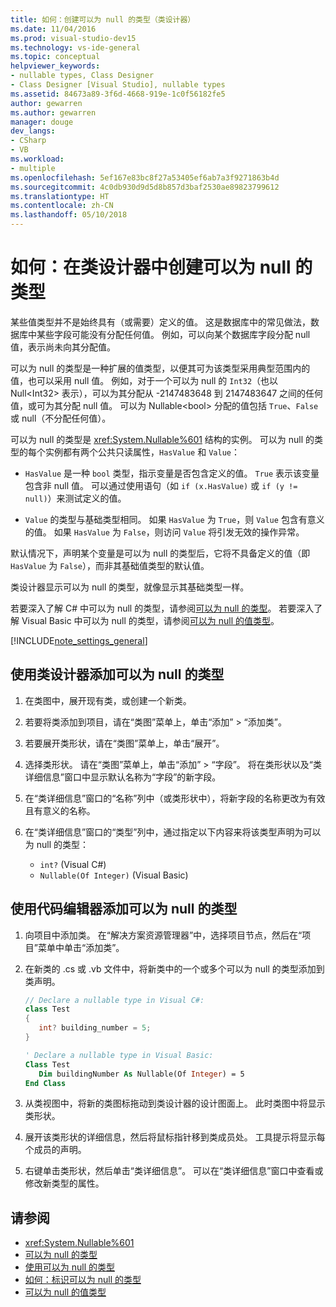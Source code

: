 ```yaml
---
title: 如何：创建可以为 null 的类型（类设计器）
ms.date: 11/04/2016
ms.prod: visual-studio-dev15
ms.technology: vs-ide-general
ms.topic: conceptual
helpviewer_keywords:
- nullable types, Class Designer
- Class Designer [Visual Studio], nullable types
ms.assetid: 84673a89-3f6d-4668-919e-1c0f56182fe5
author: gewarren
ms.author: gewarren
manager: douge
dev_langs:
- CSharp
- VB
ms.workload:
- multiple
ms.openlocfilehash: 5ef167e83bc8f27a53405ef6ab7a3f9271863b4d
ms.sourcegitcommit: 4c0db930d9d5d8b857d3baf2530ae89823799612
ms.translationtype: HT
ms.contentlocale: zh-CN
ms.lasthandoff: 05/10/2018
---
```

# <a name="how-to-create-a-nullable-type-in-class-designer"></a>如何：在类设计器中创建可以为 null 的类型

某些值类型并不是始终具有（或需要）定义的值。 这是数据库中的常见做法，数据库中某些字段可能没有分配任何值。 例如，可以向某个数据库字段分配 null 值，表示尚未向其分配值。

可以为 null 的类型是一种扩展的值类型，以便其可为该类型采用典型范围内的值，也可以采用 null 值。 例如，对于一个可以为 null 的 `Int32`（也以 Null\<Int32> 表示），可以为其分配从 -2147483648 到 2147483647 之间的任何值，或可为其分配 null 值。 可以为 Nullable\<bool> 分配的值包括 `True`、`False` 或 null（不分配任何值）。

可以为 null 的类型是 <xref:System.Nullable%601> 结构的实例。 可以为 null 的类型的每个实例都有两个公共只读属性，`HasValue` 和 `Value`：

-   `HasValue` 是一种 `bool` 类型，指示变量是否包含定义的值。 `True` 表示该变量包含非 null 值。 可以通过使用语句（如 `if (x.HasValue)` 或 `if (y != null)`）来测试定义的值。

-   `Value` 的类型与基础类型相同。 如果 `HasValue` 为 `True`，则 `Value` 包含有意义的值。 如果 `HasValue` 为 `False`，则访问 `Value` 将引发无效的操作异常。

默认情况下，声明某个变量是可以为 null 的类型后，它将不具备定义的值（即 `HasValue` 为 `False`），而非其基础值类型的默认值。

类设计器显示可以为 null 的类型，就像显示其基础类型一样。

若要深入了解 C# 中可以为 null 的类型，请参阅[可以为 null 的类型](/dotnet/csharp/programming-guide/nullable-types/index)。 若要深入了解 Visual Basic 中可以为 null 的类型，请参阅[可以为 null 的值类型](/dotnet/visual-basic/programming-guide/language-features/data-types/nullable-value-types)。

[!INCLUDE[note_settings_general](../../data-tools/includes/note_settings_general_md.md)]

## <a name="to-add-a-nullable-type-by-using-the-class-designer"></a>使用类设计器添加可以为 null 的类型

1.  在类图中，展开现有类，或创建一个新类。

2.  若要将类添加到项目，请在“类图”菜单上，单击“添加” > “添加类”。

3.  若要展开类形状，请在“类图”菜单上，单击“展开”。

4.  选择类形状。 请在“类图”菜单上，单击“添加” > “字段”。 将在类形状以及“类详细信息”窗口中显示默认名称为“字段”的新字段。

5.  在“类详细信息”窗口的“名称”列中（或类形状中），将新字段的名称更改为有效且有意义的名称。

6.  在“类详细信息”窗口的“类型”列中，通过指定以下内容来将该类型声明为可以为 null 的类型：

    - `int?` (Visual C#)
    - `Nullable(Of Integer)` (Visual Basic)

## <a name="to-add-a-nullable-type-by-using-the-code-editor"></a>使用代码编辑器添加可以为 null 的类型

1.  向项目中添加类。 在“解决方案资源管理器”中，选择项目节点，然后在“项目”菜单中单击“添加类”。

2.  在新类的 .cs 或 .vb 文件中，将新类中的一个或多个可以为 null 的类型添加到类声明。

    ```csharp
    // Declare a nullable type in Visual C#:
    class Test
    {
       int? building_number = 5;
    }
    ```

    ```vb
    ' Declare a nullable type in Visual Basic:
    Class Test
       Dim buildingNumber As Nullable(Of Integer) = 5
    End Class
    ```

3.  从类视图中，将新的类图标拖动到类设计器的设计图面上。 此时类图中将显示类形状。

4.  展开该类形状的详细信息，然后将鼠标指针移到类成员处。 工具提示将显示每个成员的声明。

5.  右键单击类形状，然后单击“类详细信息”。 可以在“类详细信息”窗口中查看或修改新类型的属性。

## <a name="see-also"></a>请参阅

- <xref:System.Nullable%601>
- [可以为 null 的类型](/dotnet/csharp/programming-guide/nullable-types/index)
- [使用可以为 null 的类型](/dotnet/csharp/programming-guide/nullable-types/using-nullable-types)
- [如何：标识可以为 null 的类型](/dotnet/csharp/programming-guide/nullable-types/how-to-identify-a-nullable-type)
- [可以为 null 的值类型](/dotnet/visual-basic/programming-guide/language-features/data-types/nullable-value-types)
